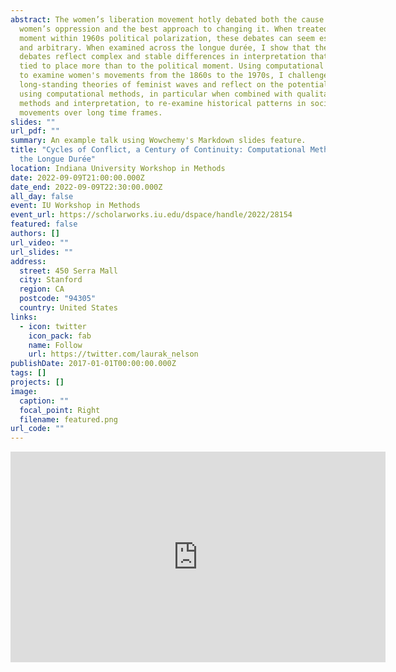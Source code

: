 ```yaml
---
abstract: The women’s liberation movement hotly debated both the cause of
  women’s oppression and the best approach to changing it. When treated as a
  moment within 1960s political polarization, these debates can seem esoteric
  and arbitrary. When examined across the longue durée, I show that these
  debates reflect complex and stable differences in interpretation that were
  tied to place more than to the political moment. Using computational methods
  to examine women's movements from the 1860s to the 1970s, I challenge
  long-standing theories of feminist waves and reflect on the potential for
  using computational methods, in particular when combined with qualitative
  methods and interpretation, to re-examine historical patterns in social
  movements over long time frames.
slides: ""
url_pdf: ""
summary: An example talk using Wowchemy's Markdown slides feature.
title: "Cycles of Conflict, a Century of Continuity: Computational Methods and
  the Longue Durée"
location: Indiana University Workshop in Methods
date: 2022-09-09T21:00:00.000Z
date_end: 2022-09-09T22:30:00.000Z
all_day: false
event: IU Workshop in Methods
event_url: https://scholarworks.iu.edu/dspace/handle/2022/28154
featured: false
authors: []
url_video: ""
url_slides: ""
address:
  street: 450 Serra Mall
  city: Stanford
  region: CA
  postcode: "94305"
  country: United States
links:
  - icon: twitter
    icon_pack: fab
    name: Follow
    url: https://twitter.com/laurak_nelson
publishDate: 2017-01-01T00:00:00.000Z
tags: []
projects: []
image:
  caption: ""
  focal_point: Right
  filename: featured.png
url_code: ""
---
```

<iframe title="Cycles of Conflict, a Century of Continuity: Computational Methods and the Longue Durée" src="https://purl.dlib.indiana.edu/iudl/media/811k52201v?urlappend=%2Fembed" width="600" height="337" frameborder="0" webkitallowfullscreen>

Test

Slides can be added in a few ways:

* **Create** slides using Wowchemy's *[Slides](https://wowchemy.com/docs/managing-content/#create-slides)* feature and link using `slides` parameter in the front matter of the talk file
* **Upload** an existing slide deck to `static/` and link using `url_slides` parameter in the front matter of the talk file
* **Embed** your slides (e.g. Google Slides) or presentation video on this page using [shortcodes](https://wowchemy.com/docs/writing-markdown-latex/).

Further event details, including [page elements](https://wowchemy.com/docs/writing-markdown-latex/) such as image galleries, can be added to the body of this page.